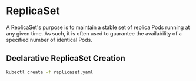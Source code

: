 # ReplicaSet

A ReplicaSet's purpose is to maintain a stable set of replica Pods running at any given time. As such, it is often used to guarantee the availability of a specified number of identical Pods.

## Declarative ReplicaSet Creation

```bash
kubectl create -f replicaset.yaml
```
